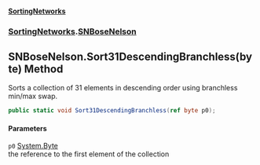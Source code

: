 #### [SortingNetworks](index.md 'index')
### [SortingNetworks](SortingNetworks.md 'SortingNetworks').[SNBoseNelson](SortingNetworks_SNBoseNelson.md 'SortingNetworks.SNBoseNelson')
## SNBoseNelson.Sort31DescendingBranchless(byte) Method
Sorts a collection of 31 elements in descending order using branchless min/max swap.  
```csharp
public static void Sort31DescendingBranchless(ref byte p0);
```
#### Parameters
<a name='SortingNetworks_SNBoseNelson_Sort31DescendingBranchless(byte)_p0'></a>
`p0` [System.Byte](https://docs.microsoft.com/en-us/dotnet/api/System.Byte 'System.Byte')  
the reference to the first element of the collection
  
